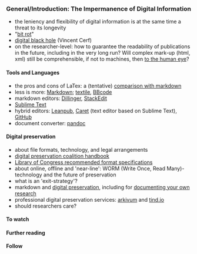 ### General/Introduction: The Impermanence of Digital Information
* the leniency and flexibility of digital information is at the same time a threat to its longevity
* "[bit rot](https://en.wikipedia.org/wiki/Software_rot)"
* [digital black hole](https://www.theguardian.com/technology/2015/feb/16/digital-black-hole-delete-memories-information-lost-google-vint-cerf) (Vincent Cerf)
* on the researcher-level: how to guarantee the readability of publications in the future, including in the very long run? Will complex mark-up (html, xml) still be comprehensible, if not to machines, then [to the human eye](https://daringfireball.net/projects/markdown/syntax#philosophy)?
 
#### Tools and Languages
* the pros and cons of LaTex: a (tentative) [comparison with markdown](http://jabranham.com/blog/2015/09/rmarkdown-vs-latex/)
* less is more: [Markdown](https://daringfireball.net/projects/markdown/syntax); [textile](https://github.com/textile), [BBcode](https://en.wikipedia.org/wiki/BBCode)
* markdown editors: [Dillinger](http://dillinger.io/), [StackEdit](https://stackedit.io/)
* [Sublime Text](https://www.sublimetext.com/)
* hybrid editors: [Leanpub](https://leanpub.com/), [Caret](https://chrome.google.com/webstore/detail/caret/fljalecfjciodhpcledpamjachpmelml?hl=en) (text editor based on Sublime Text), [GitHub](https://github.com/)
* document converter: [pandoc](http://pandoc.org/)

#### Digital preservation
* about file formats, technology, and legal arrangements
 * [digital preservation coalition handbook](http://www.dpconline.org/handbook/technical-solutions-and-tools/file-formats-and-standards)
 * [Library of Congress recommended format specifications](https://www.loc.gov/preservation/resources/rfs/index.html)
 * about online, offline and 'near-line': WORM (Write Once, Read Many)-technology and the future of preservation
 * what is an 'exit-strategy'?
* markdown and [digital preservation](https://publish.illinois.edu/commonsknowledge/2016/12/01/digital-preservation-and-the-power-of-markdown/), including for [documenting your own research](http://programminghistorian.org/lessons/preserving-your-research-data)
* professional digital preservation services: [arkivum](http://arkivum.com/) and [tind.io](https://tind.io/)
* should researchers care?


#### To watch

#### Further reading

#### Follow
